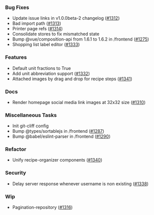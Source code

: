 ### Bug Fixes

- Update issue links in v1.0.0beta-2 changelog ([#1312](https://github.com/mealie-recipes/mealie/issues/1312))
- Bad import path ([#1313](https://github.com/mealie-recipes/mealie/issues/1313))
- Printer page refs ([#1314](https://github.com/mealie-recipes/mealie/issues/1314))
- Consolidate stores to fix mismatched state
- Bump @vue/composition-api from 1.6.1 to 1.6.2 in /frontend ([#1275](https://github.com/mealie-recipes/mealie/issues/1275))
- Shopping list label editor  ([#1333](https://github.com/mealie-recipes/mealie/issues/1333))

### Features

- Default unit fractions to True
- Add unit abbreviation support ([#1332](https://github.com/mealie-recipes/mealie/issues/1332))
- Attached images by drag and drop for recipe steps ([#1341](https://github.com/mealie-recipes/mealie/issues/1341))

### Docs

- Render homepage social media link images at 32x32 size ([#1310](https://github.com/mealie-recipes/mealie/issues/1310))

### Miscellaneous Tasks

- Init git-cliff config
- Bump @types/sortablejs in /frontend ([#1287](https://github.com/mealie-recipes/mealie/issues/1287))
- Bump @babel/eslint-parser in /frontend ([#1290](https://github.com/mealie-recipes/mealie/issues/1290))

### Refactor

- Unify recipe-organizer components ([#1340](https://github.com/mealie-recipes/mealie/issues/1340))

### Security

- Delay server response whenever username is non existing ([#1338](https://github.com/mealie-recipes/mealie/issues/1338))

### Wip

- Pagination-repository ([#1316](https://github.com/mealie-recipes/mealie/issues/1316))
